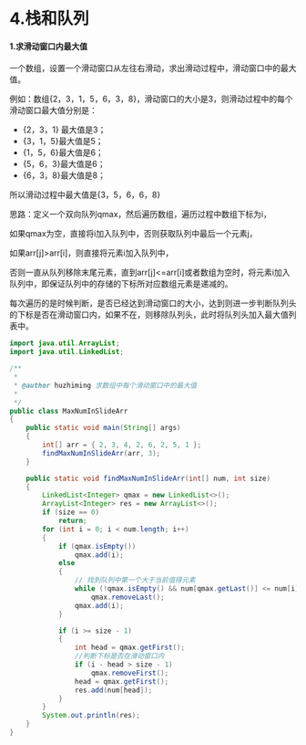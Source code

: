 # 4.栈和队列

#### 1.求滑动窗口内最大值

一个数组，设置一个滑动窗口从左往右滑动，求出滑动过程中，滑动窗口中的最大值。

例如：数组{2，3，1，5，6，3，8}，滑动窗口的大小是3，则滑动过程中的每个滑动窗口最大值分别是：

* {2，3，1} 最大值是3；
* {3，1，5}最大值是5；
* {1，5，6}最大值是6；
* {5，6，3}最大值是6；
* {6，3，8}最大值是8；

所以滑动过程中最大值是{3，5，6，6，8}

思路：定义一个双向队列qmax，然后遍历数组，遍历过程中数组下标为i，

如果qmax为空，直接将i加入队列中，否则获取队列中最后一个元素j，

如果arr[j]\>arr[i]，则直接将元素i加入队列中，

否则一直从队列移除末尾元素，直到arr[j]<=arr[i]或者数组为空时，将元素i加入队列中，即保证队列中的存储的下标所对应数组元素是递减的。

每次遍历的是时候判断，是否已经达到滑动窗口的大小，达到则进一步判断队列头的下标是否在滑动窗口内，如果不在，则移除队列头，此时将队列头加入最大值列表中。



```java
import java.util.ArrayList;
import java.util.LinkedList;

/**
 * 
 * @author huzhiming 求数组中每个滑动窗口中的最大值
 *
 */
public class MaxNumInSlideArr
{
	public static void main(String[] args)
	{
		int[] arr = { 2, 3, 4, 2, 6, 2, 5, 1 };
		findMaxNumInSlideArr(arr, 3);
	}

	public static void findMaxNumInSlideArr(int[] num, int size)
	{
		LinkedList<Integer> qmax = new LinkedList<>();
		ArrayList<Integer> res = new ArrayList<>();
		if (size == 0)
			return;
		for (int i = 0; i < num.length; i++)
		{
			if (qmax.isEmpty())
				qmax.add(i);
			else
			{
				// 找到队列中第一个大于当前值得元素
				while (!qmax.isEmpty() && num[qmax.getLast()] <= num[i])
					qmax.removeLast();
				qmax.add(i);
			}

			if (i >= size - 1)
			{
				int head = qmax.getFirst();
              	//判断下标是否在滑动窗口内
				if (i - head > size - 1)
					qmax.removeFirst();
				head = qmax.getFirst();
				res.add(num[head]);
			}
		}
		System.out.println(res);
	}
}

```